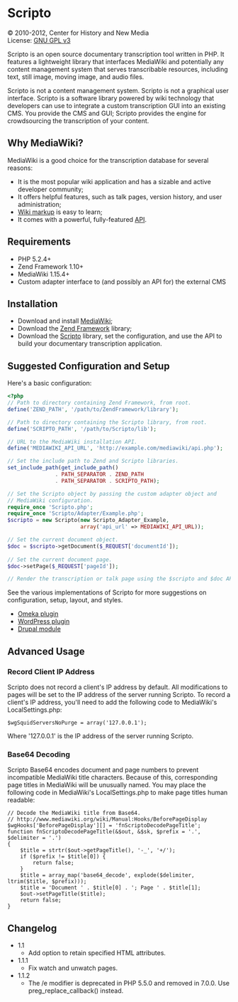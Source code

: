 Scripto
=============

&copy; 2010-2012, Center for History and New Media  
License: [GNU GPL v3](http://www.gnu.org/licenses/gpl-3.0.txt)

Scripto is an open source documentary transcription tool written in PHP. It 
features a lightweight library that interfaces MediaWiki and potentially any 
content management system that serves transcribable resources, including text, 
still image, moving image, and audio files.

Scripto is not a content management system. Scripto is not a graphical user 
interface. Scripto is a software library powered by wiki technology that 
developers can use to integrate a custom transcription GUI into an existing CMS. 
You provide the CMS and GUI; Scripto provides the engine for crowdsourcing the 
transcription of your content.

Why MediaWiki?
-------------

MediaWiki is a good choice for the transcription database for several reasons:

* It is the most popular wiki application and has a sizable and active developer community;
* It offers helpful features, such as talk pages, version history, and user administration;
* [Wiki markup](http://en.wikipedia.org/wiki/Help:Wiki_markup) is easy to learn;
* It comes with a powerful, fully-featured [API](http://www.mediawiki.org/wiki/API).

Requirements
-------------

* PHP 5.2.4+
* Zend Framework 1.10+
* MediaWiki 1.15.4+
* Custom adapter interface to (and possibly an API for) the external CMS

Installation
-------------

* Download and install [MediaWiki](http://www.mediawiki.org/wiki/MediaWiki);
* Download the [Zend Framework](http://framework.zend.com/) library;
* Download the [Scripto](https://github.com/chnm/Scripto) library, set the 
  configuration, and use the API to build your documentary transcription 
  application.

Suggested Configuration and Setup
-------------

Here's a basic configuration:

```php
<?php
// Path to directory containing Zend Framework, from root.
define('ZEND_PATH', '/path/to/ZendFramework/library');

// Path to directory containing the Scripto library, from root.
define('SCRIPTO_PATH', '/path/to/Scripto/lib');

// URL to the MediaWiki installation API.
define('MEDIAWIKI_API_URL', 'http://example.com/mediawiki/api.php');

// Set the include path to Zend and Scripto libraries.
set_include_path(get_include_path() 
               . PATH_SEPARATOR . ZEND_PATH 
               . PATH_SEPARATOR . SCRIPTO_PATH);

// Set the Scripto object by passing the custom adapter object and 
// MediaWiki configuration.
require_once 'Scripto.php';
require_once 'Scripto/Adapter/Example.php';
$scripto = new Scripto(new Scripto_Adapter_Example, 
                       array('api_url' => MEDIAWIKI_API_URL));

// Set the current document object.
$doc = $scripto->getDocument($_REQUEST['documentId']);
  
// Set the current document page.
$doc->setPage($_REQUEST['pageId']);

// Render the transcription or talk page using the $scripto and $doc APIs.
```

See the various implementations of Scripto for more suggestions on configuration, 
setup, layout, and styles.

* [Omeka plugin](https://github.com/omeka/plugin-Scripto)
* [WordPress plugin](https://github.com/chnm/scripto-wordpress-plugin)
* [Drupal module](https://github.com/chnm/scripto-drupal-module)

Advanced Usage
-------------

### Record Client IP Address

Scripto does not record a client's IP address by default. All modifications to 
pages will be set to the IP address of the server running Scripto. To record a 
client's IP address, you'll need to add the following code to MediaWiki's 
LocalSettings.php:

```
$wgSquidServersNoPurge = array('127.0.0.1');
```

Where '127.0.0.1' is the IP address of the server running Scripto.

### Base64 Decoding

Scripto Base64 encodes document and page numbers to prevent incompatible 
MediaWiki title characters. Because of this, corresponding page titles in 
MediaWiki will be unusually named. You may place the following code in 
MediaWiki's LocalSettings.php to make page titles human readable:

```
// Decode the MediaWiki title from Base64.
// http://www.mediawiki.org/wiki/Manual:Hooks/BeforePageDisplay
$wgHooks['BeforePageDisplay'][] = 'fnScriptoDecodePageTitle';
function fnScriptoDecodePageTitle(&$out, &$sk, $prefix = '.', $delimiter = '.')
{
    $title = strtr($out->getPageTitle(), '-_', '+/');
    if ($prefix != $title[0]) {
        return false;
    }
    $title = array_map('base64_decode', explode($delimiter, ltrim($title, $prefix)));
    $title = 'Document ' . $title[0] . '; Page ' . $title[1];
    $out->setPageTitle($title);
    return false;
}
```

Changelog
-------------

* 1.1
    * Add option to retain specified HTML attributes.
* 1.1.1
    * Fix watch and unwatch pages.
* 1.1.2
    * The /e modifier is deprecated in PHP 5.5.0 and removed in 7.0.0. Use
      preg_replace_callback() instead.
